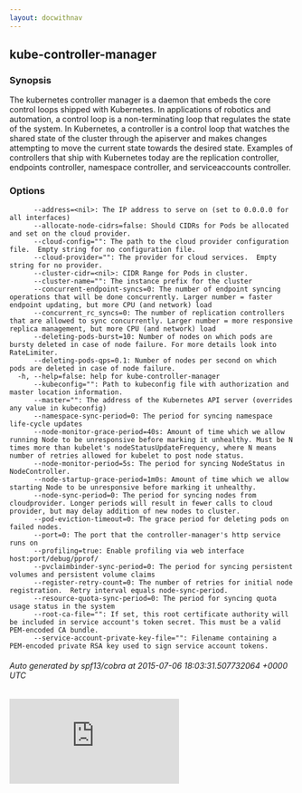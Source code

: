 ```yaml
---
layout: docwithnav
---
```

<!-- BEGIN MUNGE: UNVERSIONED_WARNING -->


<!-- END MUNGE: UNVERSIONED_WARNING -->

## kube-controller-manager



### Synopsis


The kubernetes controller manager is a daemon that embeds
the core control loops shipped with Kubernetes. In applications of robotics and
automation, a control loop is a non-terminating loop that regulates the state of
the system. In Kubernetes, a controller is a control loop that watches the shared
state of the cluster through the apiserver and makes changes attempting to move the
current state towards the desired state. Examples of controllers that ship with
Kubernetes today are the replication controller, endpoints controller, namespace
controller, and serviceaccounts controller.


### Options

```
      --address=<nil>: The IP address to serve on (set to 0.0.0.0 for all interfaces)
      --allocate-node-cidrs=false: Should CIDRs for Pods be allocated and set on the cloud provider.
      --cloud-config="": The path to the cloud provider configuration file.  Empty string for no configuration file.
      --cloud-provider="": The provider for cloud services.  Empty string for no provider.
      --cluster-cidr=<nil>: CIDR Range for Pods in cluster.
      --cluster-name="": The instance prefix for the cluster
      --concurrent-endpoint-syncs=0: The number of endpoint syncing operations that will be done concurrently. Larger number = faster endpoint updating, but more CPU (and network) load
      --concurrent_rc_syncs=0: The number of replication controllers that are allowed to sync concurrently. Larger number = more responsive replica management, but more CPU (and network) load
      --deleting-pods-burst=10: Number of nodes on which pods are bursty deleted in case of node failure. For more details look into RateLimiter.
      --deleting-pods-qps=0.1: Number of nodes per second on which pods are deleted in case of node failure.
  -h, --help=false: help for kube-controller-manager
      --kubeconfig="": Path to kubeconfig file with authorization and master location information.
      --master="": The address of the Kubernetes API server (overrides any value in kubeconfig)
      --namespace-sync-period=0: The period for syncing namespace life-cycle updates
      --node-monitor-grace-period=40s: Amount of time which we allow running Node to be unresponsive before marking it unhealthy. Must be N times more than kubelet's nodeStatusUpdateFrequency, where N means number of retries allowed for kubelet to post node status.
      --node-monitor-period=5s: The period for syncing NodeStatus in NodeController.
      --node-startup-grace-period=1m0s: Amount of time which we allow starting Node to be unresponsive before marking it unhealthy.
      --node-sync-period=0: The period for syncing nodes from cloudprovider. Longer periods will result in fewer calls to cloud provider, but may delay addition of new nodes to cluster.
      --pod-eviction-timeout=0: The grace period for deleting pods on failed nodes.
      --port=0: The port that the controller-manager's http service runs on
      --profiling=true: Enable profiling via web interface host:port/debug/pprof/
      --pvclaimbinder-sync-period=0: The period for syncing persistent volumes and persistent volume claims
      --register-retry-count=0: The number of retries for initial node registration.  Retry interval equals node-sync-period.
      --resource-quota-sync-period=0: The period for syncing quota usage status in the system
      --root-ca-file="": If set, this root certificate authority will be included in service account's token secret. This must be a valid PEM-encoded CA bundle.
      --service-account-private-key-file="": Filename containing a PEM-encoded private RSA key used to sign service account tokens.
```

###### Auto generated by spf13/cobra at 2015-07-06 18:03:31.507732064 +0000 UTC


<!-- BEGIN MUNGE: GENERATED_ANALYTICS -->
[![Analytics](https://kubernetes-site.appspot.com/UA-36037335-10/GitHub/docs/admin/kube-controller-manager.md?pixel)]()
<!-- END MUNGE: GENERATED_ANALYTICS -->


